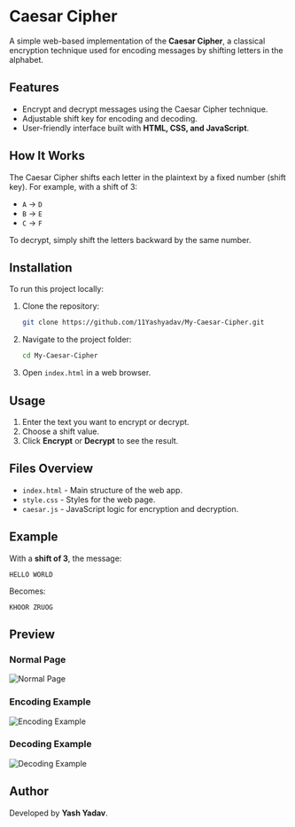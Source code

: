 # Caesar Cipher

A simple web-based implementation of the **Caesar Cipher**, a classical encryption technique used for encoding messages by shifting letters in the alphabet.

## Features
- Encrypt and decrypt messages using the Caesar Cipher technique.
- Adjustable shift key for encoding and decoding.
- User-friendly interface built with **HTML, CSS, and JavaScript**.

## How It Works
The Caesar Cipher shifts each letter in the plaintext by a fixed number (shift key). For example, with a shift of 3:
- `A` → `D`
- `B` → `E`
- `C` → `F`

To decrypt, simply shift the letters backward by the same number.

## Installation
To run this project locally:
1. Clone the repository:
   ```bash
   git clone https://github.com/11Yashyadav/My-Caesar-Cipher.git
   ```
2. Navigate to the project folder:
   ```bash
   cd My-Caesar-Cipher
   ```
3. Open `index.html` in a web browser.

## Usage
1. Enter the text you want to encrypt or decrypt.
2. Choose a shift value.
3. Click **Encrypt** or **Decrypt** to see the result.

## Files Overview
- `index.html` - Main structure of the web app.
- `style.css` - Styles for the web page.
- `caesar.js` - JavaScript logic for encryption and decryption.

## Example
With a **shift of 3**, the message:
```
HELLO WORLD
```
Becomes:
```
KHOOR ZRUOG
```

## Preview
### Normal Page
![Normal Page](./preview-normal.png)

### Encoding Example
![Encoding Example](./preview-encoding.png)

### Decoding Example
![Decoding Example](./preview-decoding.png)

## Author
Developed by **Yash Yadav**.

